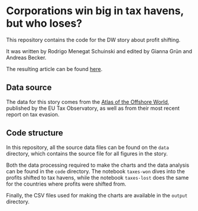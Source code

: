 # Corporations win big in tax havens, but who loses?
This repository contains the code for the DW story about profit shifting.

It was written by Rodrigo Menegat Schuinski and edited by Gianna Grün and Andreas Becker.

The resulting article can be found [here](#).

## Data source
The data for this story comes from the  [Atlas of the Offshore World](https://atlas-offshore.world/), published by the EU Tax Observatory, as well as from their most recent report on tax evasion.


## Code structure
In this repository, all the source data files can be found on the `data` directory, which contains the source file for all figures in the story.

Both the data processing required to make the charts and the data analysis can be found in the `code` directory. The notebook `taxes-won` dives into the profits shifted to tax havens, while the notebook `taxes-lost` does the same for the countries where profits were shifted from.

Finally, the CSV files used for making the charts are available in the `output` directory.

